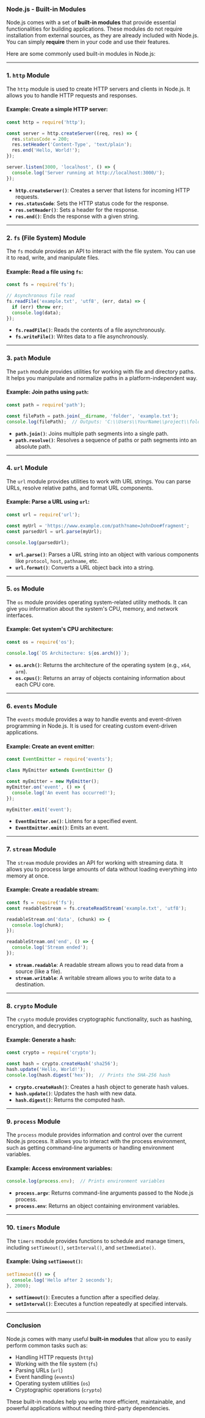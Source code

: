 ### **Node.js - Built-in Modules**

Node.js comes with a set of **built-in modules** that provide essential functionalities for building applications. These modules do not require installation from external sources, as they are already included with Node.js. You can simply **require** them in your code and use their features.

Here are some commonly used built-in modules in Node.js:

---

### **1. `http` Module**

The `http` module is used to create HTTP servers and clients in Node.js. It allows you to handle HTTP requests and responses.

#### Example: Create a simple HTTP server:

```javascript
const http = require('http');

const server = http.createServer((req, res) => {
  res.statusCode = 200;
  res.setHeader('Content-Type', 'text/plain');
  res.end('Hello, World!');
});

server.listen(3000, 'localhost', () => {
  console.log('Server running at http://localhost:3000/');
});
```

- **`http.createServer()`**: Creates a server that listens for incoming HTTP requests.
- **`res.statusCode`**: Sets the HTTP status code for the response.
- **`res.setHeader()`**: Sets a header for the response.
- **`res.end()`**: Ends the response with a given string.

---

### **2. `fs` (File System) Module**

The `fs` module provides an API to interact with the file system. You can use it to read, write, and manipulate files.

#### Example: Read a file using `fs`:

```javascript
const fs = require('fs');

// Asynchronous file read
fs.readFile('example.txt', 'utf8', (err, data) => {
  if (err) throw err;
  console.log(data);
});
```

- **`fs.readFile()`**: Reads the contents of a file asynchronously.
- **`fs.writeFile()`**: Writes data to a file asynchronously.

---

### **3. `path` Module**

The `path` module provides utilities for working with file and directory paths. It helps you manipulate and normalize paths in a platform-independent way.

#### Example: Join paths using `path`:

```javascript
const path = require('path');

const filePath = path.join(__dirname, 'folder', 'example.txt');
console.log(filePath);  // Outputs: 'C:\\Users\\YourName\\project\\folder\\example.txt' (Windows)
```

- **`path.join()`**: Joins multiple path segments into a single path.
- **`path.resolve()`**: Resolves a sequence of paths or path segments into an absolute path.

---

### **4. `url` Module**

The `url` module provides utilities to work with URL strings. You can parse URLs, resolve relative paths, and format URL components.

#### Example: Parse a URL using `url`:

```javascript
const url = require('url');

const myUrl = 'https://www.example.com/path?name=JohnDoe#fragment';
const parsedUrl = url.parse(myUrl);

console.log(parsedUrl);
```

- **`url.parse()`**: Parses a URL string into an object with various components like `protocol`, `host`, `pathname`, etc.
- **`url.format()`**: Converts a URL object back into a string.

---

### **5. `os` Module**

The `os` module provides operating system-related utility methods. It can give you information about the system's CPU, memory, and network interfaces.

#### Example: Get system's CPU architecture:

```javascript
const os = require('os');

console.log(`OS Architecture: ${os.arch()}`);
```

- **`os.arch()`**: Returns the architecture of the operating system (e.g., `x64`, `arm`).
- **`os.cpus()`**: Returns an array of objects containing information about each CPU core.

---

### **6. `events` Module**

The `events` module provides a way to handle events and event-driven programming in Node.js. It is used for creating custom event-driven applications.

#### Example: Create an event emitter:

```javascript
const EventEmitter = require('events');

class MyEmitter extends EventEmitter {}

const myEmitter = new MyEmitter();
myEmitter.on('event', () => {
  console.log('An event has occurred!');
});

myEmitter.emit('event');
```

- **`EventEmitter.on()`**: Listens for a specified event.
- **`EventEmitter.emit()`**: Emits an event.

---

### **7. `stream` Module**

The `stream` module provides an API for working with streaming data. It allows you to process large amounts of data without loading everything into memory at once.

#### Example: Create a readable stream:

```javascript
const fs = require('fs');
const readableStream = fs.createReadStream('example.txt', 'utf8');

readableStream.on('data', (chunk) => {
  console.log(chunk);
});

readableStream.on('end', () => {
  console.log('Stream ended');
});
```

- **`stream.readable`**: A readable stream allows you to read data from a source (like a file).
- **`stream.writable`**: A writable stream allows you to write data to a destination.

---

### **8. `crypto` Module**

The `crypto` module provides cryptographic functionality, such as hashing, encryption, and decryption.

#### Example: Generate a hash:

```javascript
const crypto = require('crypto');

const hash = crypto.createHash('sha256');
hash.update('Hello, World!');
console.log(hash.digest('hex'));  // Prints the SHA-256 hash
```

- **`crypto.createHash()`**: Creates a hash object to generate hash values.
- **`hash.update()`**: Updates the hash with new data.
- **`hash.digest()`**: Returns the computed hash.

---

### **9. `process` Module**

The `process` module provides information and control over the current Node.js process. It allows you to interact with the process environment, such as getting command-line arguments or handling environment variables.

#### Example: Access environment variables:

```javascript
console.log(process.env);  // Prints environment variables
```

- **`process.argv`**: Returns command-line arguments passed to the Node.js process.
- **`process.env`**: Returns an object containing environment variables.

---

### **10. `timers` Module**

The `timers` module provides functions to schedule and manage timers, including `setTimeout()`, `setInterval()`, and `setImmediate()`.

#### Example: Using `setTimeout()`:

```javascript
setTimeout(() => {
  console.log('Hello after 2 seconds');
}, 2000);
```

- **`setTimeout()`**: Executes a function after a specified delay.
- **`setInterval()`**: Executes a function repeatedly at specified intervals.

---

### **Conclusion**

Node.js comes with many useful **built-in modules** that allow you to easily perform common tasks such as:

- Handling HTTP requests (`http`)
- Working with the file system (`fs`)
- Parsing URLs (`url`)
- Event handling (`events`)
- Operating system utilities (`os`)
- Cryptographic operations (`crypto`)
  
These built-in modules help you write more efficient, maintainable, and powerful applications without needing third-party dependencies.
